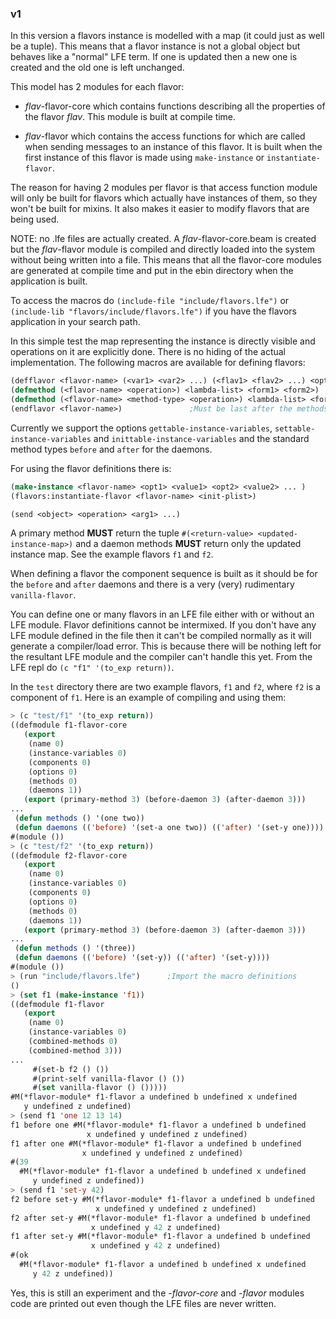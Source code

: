 ### v1

In this version a flavors instance is modelled with a map (it could
just as well be a tuple). This means that a flavor instance is not a
global object but behaves like a "normal" LFE term. If one is updated
then a new one is created and the old one is left unchanged.

This model has 2 modules for each flavor:

- *flav*-flavor-core which contains functions describing all the
  properties of the flavor *flav*. This module is built at compile
  time.

- *flav*-flavor which contains the access functions for which are
  called when sending messages to an instance of this flavor. It is
  built when the first instance of this flavor is made using
  ``make-instance`` or ``instantiate-flavor``.

The reason for having 2 modules per flavor is that access function
module will only be built for flavors which actually have instances of
them, so they won't be built for mixins. It also makes it easier to
modify flavors that are being used.

NOTE: no .lfe files are actually created. A *flav*-flavor-core.beam is
created but the *flav*-flavor module is compiled and directly loaded
into the system without being written into a file. This means that all
the flavor-core modules are generated at compile time and put in the
ebin directory when the application is built.

To access the macros do ``(include-file "include/flavors.lfe")`` or
``(include-lib "flavors/include/flavors.lfe")`` if you have the
flavors application in your search path.

In this simple test the map representing the instance is directly
visible and operations on it are explicitly done. There is no hiding
of the actual implementation. The following macros are available for
defining flavors:

```lisp
(defflavor <flavor-name> (<var1> <var2> ...) (<flav1> <flav2> ...) <opt1> <opt2> ...)
(defmethod (<flavor-name> <operation>) <lambda-list> <form1> <form2>)
(defmethod (<flavor-name> <method-type> <operation>) <lambda-list> <form1> <form2>)
(endflavor <flavor-name>)               ;Must be last after the methods
```

Currently we support the options ``gettable-instance-variables``,
``settable-instance-variables`` and ``inittable-instance-variables``
and the standard method types ``before`` and ``after`` for the
daemons.

For using the flavor definitions there is:

```lisp
(make-instance <flavor-name> <opt1> <value1> <opt2> <value2> ... )
(flavors:instantiate-flavor <flavor-name> <init-plist>)

(send <object> <operation> <arg1> ...)
```

A primary method **MUST** return the tuple ``#(<return-value>
<updated-instance-map>)`` and a daemon methods **MUST** return only
the updated instance map. See the example flavors ``f1`` and ``f2``.

When defining a flavor the component sequence is built as it should be
for the ``before`` and ``after`` daemons and there is a very (very)
rudimentary ``vanilla-flavor``.

You can define one or many flavors in an LFE file either with or
without an LFE module. Flavor definitions cannot be intermixed. If you
don't have any LFE module defined in the file then it can't be
compiled normally as it will generate a compiler/load error. This is
because there will be nothing left for the resultant LFE module and
the compiler can't handle this yet. From the LFE repl do ``(c "f1" '(to_exp return))``.

In the ``test`` directory there are two example flavors, ``f1`` and
``f2``, where ``f2`` is a component of ``f1``. Here is an example of
compiling and using them:

```lisp
> (c "test/f1" '(to_exp return))
((defmodule f1-flavor-core
   (export
    (name 0)
    (instance-variables 0)
    (components 0)
    (options 0)
    (methods 0)
    (daemons 1))
   (export (primary-method 3) (before-daemon 3) (after-daemon 3)))
...
 (defun methods () '(one two))
 (defun daemons (('before) '(set-a one two)) (('after) '(set-y one))))
#(module ())
> (c "test/f2" '(to_exp return))
((defmodule f2-flavor-core
   (export
    (name 0)
    (instance-variables 0)
    (components 0)
    (options 0)
    (methods 0)
    (daemons 1))
   (export (primary-method 3) (before-daemon 3) (after-daemon 3)))
...
 (defun methods () '(three))
 (defun daemons (('before) '(set-y)) (('after) '(set-y))))
#(module ())
> (run "include/flavors.lfe")      ;Import the macro definitions
()
> (set f1 (make-instance 'f1))
((defmodule f1-flavor
   (export
    (name 0)
    (instance-variables 0)
    (combined-methods 0)
    (combined-method 3)))
...
     #(set-b f2 () ())
     #(print-self vanilla-flavor () ())
     #(set vanilla-flavor () ()))))
#M(*flavor-module* f1-flavor a undefined b undefined x undefined
   y undefined z undefined)
> (send f1 'one 12 13 14)
f1 before one #M(*flavor-module* f1-flavor a undefined b undefined
                 x undefined y undefined z undefined)
f1 after one #M(*flavor-module* f1-flavor a undefined b undefined
                x undefined y undefined z undefined)
#(39
  #M(*flavor-module* f1-flavor a undefined b undefined x undefined
     y undefined z undefined))
> (send f1 'set-y 42)
f2 before set-y #M(*flavor-module* f1-flavor a undefined b undefined
                   x undefined y undefined z undefined)
f2 after set-y #M(*flavor-module* f1-flavor a undefined b undefined
                  x undefined y 42 z undefined)
f1 after set-y #M(*flavor-module* f1-flavor a undefined b undefined
                  x undefined y 42 z undefined)
#(ok
  #M(*flavor-module* f1-flavor a undefined b undefined x undefined
     y 42 z undefined))
```

Yes, this is still an experiment and the *-flavor-core* and *-flavor*
modules code are printed out even though the LFE files are never
written.
